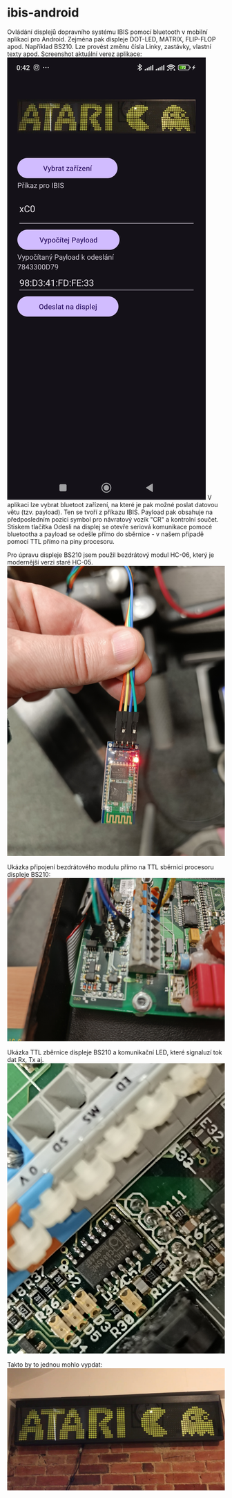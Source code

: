 # ibis-android
Ovládání displejů dopravního systému IBIS pomocí bluetooth v mobilní aplikaci pro Android. Zejména pak displeje DOT-LED, MATRIX, FLIP-FLOP apod. Například BS210. Lze provést změnu čísla Linky, zastávky, vlastní texty apod.
Screenshot aktuální verez aplikace:
![Screenshot aktuální verez aplikace:](1710027836653.jpg)
V aplikaci lze vybrat bluetoot zařízení, na které je pak možné poslat datovou větu (tzv. payload). Ten se tvoří z příkazu IBIS. Payload pak obsahuje na předposledním pozici symbol pro návratový vozík "CR" a kontrolní součet.
Stiskem tlačítka Odesli na displej se otevře seriová komunikace pomocé bluetootha a payload se odešle přímo do sběrnice - v našem případě pomocí TTL přímo na piny procesoru.

Pro úpravu displeje BS210 jsem použil bezdrátový modul HC-06, který je modernější verzi staré HC-05.
![Pro úpravu displeje BS210 jsem použil bezdrátový modul HC-06:](1710027836666.jpg)

Ukázka připojení bezdrátového modulu přímo na TTL sběrnici procesoru displeje BS210:
![Připojení k základní desce displeje BS210:](1710027836679.jpg)

Ukázka TTL zběrnice displeje BS210 a komunikační LED, které signaluzí tok dat Rx, Tx aj.
![Sběrnice a komunikační LED na základní desce BS210:](1710027836691.jpg)

Takto by to jednou mohlo vypdat:
![Obrázek nalezený na internetu, než jej nahradím něčím jiným](maxresdefault.jpg)
